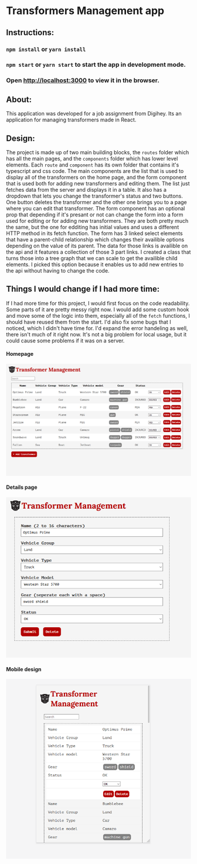 # Transformers Management app

## Instructions:
### `npm install` or `yarn install`
### `npm start` or `yarn start` to start the app in development mode.
### Open [http://localhost:3000](http://localhost:3000) to view it in the browser.

## About:
This application was developed for a job assignment from Digihey. Its an application for managing transformers made in React.

## Design:
The project is made up of two main building blocks, the `routes` folder which has all the main pages, and the `components` folder which has lower level elements.
Each `route` and `component` has its own folder that contains it's typescript and css code.
The main components are the list that is used to display all of the transformers on the home page, and the form component that is used both for adding new transformers and editing them. The list just fetches data from the server and displays it in a table. It also has a dropdown that lets you change the transformer's status and two buttons. One button deletes the transformer and the other one brings you to a page where you can edit that transformer.
The form component has an optional prop that depending if it's presant or not can change the form into a form used for editing or for adding new transformers. They are both pretty much the same, but the one for edditing has initial values and uses a different HTTP method in its fetch function.
The form has 3 linked select elements that have a parent-child relationship which changes their availible options depending on the value of its parent. The data for those links is availible on the api and it features a collection of those 3 part links. I created a class that turns those into a tree graph that we can scale to get the availible child elements. I picked this option because it enables us to add new entries to the api without having to change the code.

## Things I would change if I had more time:
If I had more time for this project, I would first focus on the code readability. Some parts of it are pretty messy right now. I would add some custom hook and move some of the logic into them, especially all of the `fetch` functions, I should have reused them from the start. I'd also fix some bugs that I noticed, which I didn't have time for.
I'd expand the error handeling as well, there isn't much of it right now. It's not a big problem for local usage, but it could cause some problems if it was on a server.

#### Homepage
![homepage](https://raw.githubusercontent.com/maturc/digihey-assignment/main/preview/home-page.png)

#### Details page
![details](https://raw.githubusercontent.com/maturc/digihey-assignment/main/preview/details-page.png)

#### Mobile design
![mobile](https://raw.githubusercontent.com/maturc/digihey-assignment/main/preview/mobile.png)
